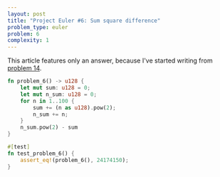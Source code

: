 ```yaml
---
layout: post
title: "Project Euler #6: Sum square difference"
problem_type: euler
problem: 6
complexity: 1
---
```

This article features only an answer, because I've started writing from [problem 14](/2021/10/25/project-euler-14-longest-collatz-sequence.html).

```rust
fn problem_6() -> u128 {
    let mut sum: u128 = 0;
    let mut n_sum: u128 = 0;
    for n in 1..100 {
        sum += (n as u128).pow(2);
        n_sum += n;
    }
    n_sum.pow(2) - sum
}

#[test]
fn test_problem_6() {
    assert_eq!(problem_6(), 24174150);
}
```